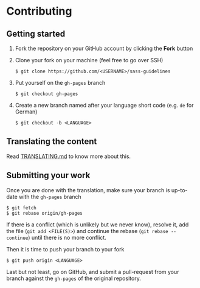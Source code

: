 # Contributing

## Getting started

1. Fork the repository on your GitHub account by clicking the **Fork** button
2. Clone your fork on your machine (feel free to go over SSH)

    ```
    $ git clone https://github.com/<USERNAME>/sass-guidelines
    ```

3. Put yourself on the `gh-pages` branch

    ```
    $ git checkout gh-pages
    ```

4. Create a new branch named after your language short code (e.g. `de` for German)

    ```
    $ git checkout -b <LANGUAGE>
    ```

## Translating the content

Read [TRANSLATING.md](TRANSLATING.md) to know more about this.

## Submitting your work

Once you are done with the translation, make sure your branch is up-to-date with the `gh-pages` branch

```
$ git fetch
$ git rebase origin/gh-pages
```

If there is a conflict (which is unlikely but we never know), resolve it, add the file (`git add <FILE(S)>`) and continue the rebase (`git rebase --continue`) until there is no more conflict.

Then it is time to push your branch to your fork

```
$ git push origin <LANGUAGE>
```

Last but not least, go on GitHub, and submit a pull-request from your branch against the `gh-pages` of the original repository.
